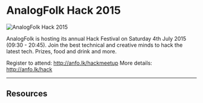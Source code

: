 AnalogFolk Hack 2015
===================
![AnalogFolk Hack 2015](https://pbs.twimg.com/media/CHSuVOCUYAATrln.jpg)

AnalogFolk is hosting its annual Hack Festival on Saturday 4th July 2015 (09:30 - 20:45). Join the best technical and creative minds to hack the latest tech. Prizes, food and drink and more.

Register to attend: http://anfo.lk/hackmeetup
More details: http://anfo.lk/hack

----------

Resources
-------------